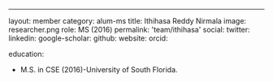---
layout: member
category: alum-ms
title: Ithihasa Reddy Nirmala
image: researcher.png
role: MS (2016)
permalink: 'team/ithihasa'
social:
    twitter: 
    linkedin: 
    google-scholar: 
    github: 
    website:
    orcid: 
    
education:
 - M.S. in CSE (2016)-University of South Florida.


